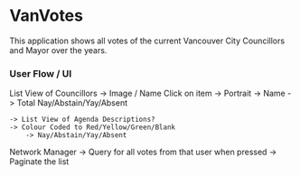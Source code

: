 # VanVotes
This application shows all votes of the current Vancouver City Councillors and Mayor over the years.



### User Flow / UI
 List View of Councillors
    -> Image / Name
 Click on item
    -> Portrait
    -> Name
    -> Total Nay/Abstain/Yay/Absent
 
    -> List View of Agenda Descriptions?
    -> Colour Coded to Red/Yellow/Green/Blank
        -> Nay/Abstain/Yay/Absent
 
 
 Network Manager
    -> Query for all votes from that user when pressed
        -> Paginate the list
 

